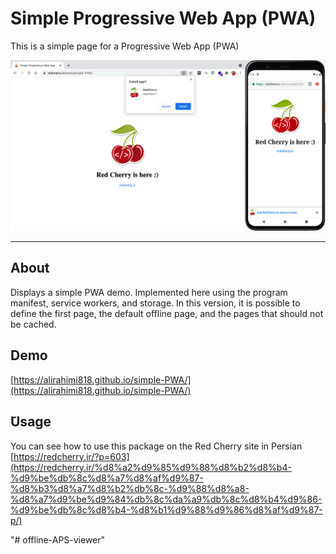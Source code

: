 <div align="left">
  <h1 align="left">Simple Progressive Web App (PWA)</h1>
</div>

<p>This is a simple page for a Progressive Web App (PWA)</p>
<p align="center">
  <a href="" rel="noopener">
 <img src="img/screenshot-3.jpg" alt="Project logo"></a>
</p>

---

## About

Displays a simple PWA demo. Implemented here using the program manifest, service workers, and storage. In this version, it is possible to define the first page, the default offline page, and the pages that should not be cached.

## Demo

[https://alirahimi818.github.io/simple-PWA/](https://alirahimi818.github.io/simple-PWA/)


## َUsage

You can see how to use this package on the Red Cherry site in Persian
[https://redcherry.ir/?p=603](https://redcherry.ir/%d8%a2%d9%85%d9%88%d8%b2%d8%b4-%d9%be%db%8c%d8%a7%d8%af%d9%87-%d8%b3%d8%a7%d8%b2%db%8c-%d9%88%d8%a8-%d8%a7%d9%be%d9%84%db%8c%da%a9%db%8c%d8%b4%d9%86-%d9%be%db%8c%d8%b4-%d8%b1%d9%88%d9%86%d8%af%d9%87-p/)

"# offline-APS-viewer" 
